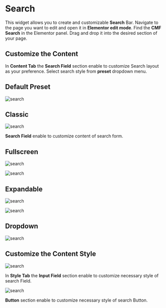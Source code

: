 # Search

This widget allows you to create and customizable **Search** Bar. Navigate to the page you want to edit and open it in **Elementor edit mode**. Find the **CMF Search** in the Elementor panel. Drag and drop it into the desired section of your page.

## Customize the Content

In **Content Tab** the **Search Field** section enable to customize Search layout as your preference.
Select search style from **preset** dropdown menu.

## Default Preset
<p class="cmf--img-wrapper">
    <img src="/assets/framework/images/widgets/special-elements/search/search_1.png" alt="search">
</p>

## Classic
<p class="cmf--img-wrapper">
    <img src="/assets/framework/images/widgets/special-elements/search/search_4.png" alt="search">
</p>

**Search Field** enable to customize content of search form. 

## Fullscreen
<p class="cmf--img-wrapper">
    <img src="/assets/framework/images/widgets/special-elements/search/search_5.png" alt="search">
</p>

<p class="cmf--img-wrapper">
    <img src="/assets/framework/images/widgets/special-elements/search/search_6.png" alt="search">
</p>

## Expandable
<p class="cmf--img-wrapper">
    <img src="/assets/framework/images/widgets/special-elements/search/search_7.png" alt="search">
</p>

<p class="cmf--img-wrapper">
    <img src="/assets/framework/images/widgets/special-elements/search/search_9.png" alt="search">
</p>

## Dropdown
<p class="cmf--img-wrapper">
    <img src="/assets/framework/images/widgets/special-elements/search/search_9.png" alt="search">
</p>


## Customize the Content Style

<p class="cmf--img-wrapper">
    <img src="/assets/framework/images/widgets/special-elements/search/search_2.png" alt="search">
</p>

 In **Style Tab** the **Input Field** section enable to customize necessary style of search Field.    

<p class="cmf--img-wrapper">
    <img src="/assets/framework/images/widgets/special-elements/search/search_3.png" alt="search">
</p>

**Button** section enable to customize necessary style of search Button.    

